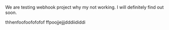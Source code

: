 We are testing webhook project
why my not working. I will definitely find out soon.

thhenfoofoofofofof ffpoojjejjjdddiididdi